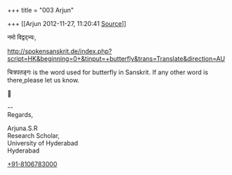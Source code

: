 +++
title = "003 Arjun"

+++
[[Arjun	2012-11-27, 11:20:41 [Source](https://groups.google.com/g/bvparishat/c/bFaFeUp5n_k)]]



नमो विद्वद्भ्यः,  
  
<http://spokensanskrit.de/index.php?script=HK&beginning=0+&tinput=+butterfly&trans=Translate&direction=AU>  
  
चित्रपतङ्गः is the word used for butterfly in Sanskrit. If any other word is there,please let us know.



--  
Regards,  
  
Arjuna.S.R  
Research Scholar,  
University of Hyderabad  
Hyderabad  
  
[+91-8106783000](tel:+91%2081067%2083000)  
  


